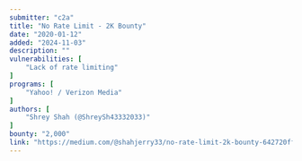 ```yaml
---
submitter: "c2a"
title: "No Rate Limit - 2K Bounty"
date: "2020-01-12"
added: "2024-11-03"
description: ""
vulnerabilities: [
    "Lack of rate limiting"
]
programs: [
    "Yahoo! / Verizon Media"
]
authors: [
    "Shrey Shah (@ShreySh43332033)"
]
bounty: "2,000"
link: "https://medium.com/@shahjerry33/no-rate-limit-2k-bounty-642720ffba99"
---
```




